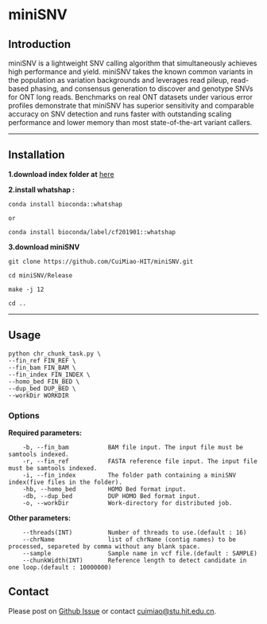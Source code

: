 # miniSNV

## Introduction
miniSNV is a lightweight SNV calling algorithm that simultaneously achieves high performance and yield. miniSNV takes the known common variants in the population as variation backgrounds and leverages read pileup, read-based phasing, and consensus generation to discover and genotype SNVs for ONT long reads. Benchmarks on real ONT datasets under various error profiles demonstrate that miniSNV has superior sensitivity and comparable accuracy on SNV detection and runs faster with outstanding scaling performance and lower memory than most state-of-the-art variant callers.

---
## Installation
**1.download index folder at** [here](https://drive.google.com/drive/folders/17NFTbnPuZhJ4SWSjrRqyUZ_9pn38vgc9?usp=sharing)  
  
**2.install whatshap :**
```
conda install bioconda::whatshap

or

conda install bioconda/label/cf201901::whatshap
```
**3.download miniSNV** 
```
git clone https://github.com/CuiMiao-HIT/miniSNV.git

cd miniSNV/Release

make -j 12

cd ..
```

---	
## Usage
```
python chr_chunk_task.py \
--fin_ref FIN_REF \
--fin_bam FIN_BAM \
--fin_index FIN_INDEX \
--homo_bed FIN_BED \
--dup_bed DUP_BED \
--workDir WORKDIR
```

### Options
**Required parameters:**  
```
	-b, --fin_bam           BAM file input. The input file must be samtools indexed.  
	-r, --fin_ref           FASTA reference file input. The input file must be samtools indexed.  
	-i, --fin_index         The folder path containing a miniSNV index(five files in the folder).  
	-hb, --homo_bed         HOMO Bed format input.  
	-db, --dup_bed          DUP HOMO Bed format input.  
	-o, --workDir           Work-directory for distributed job.  
```
**Other parameters:**  
```
	--threads(INT)          Number of threads to use.(default : 16)  
	--chrName               list of chrName (contig names) to be processed, separeted by comma without any blank space.  
	--sample                Sample name in vcf file.(default : SAMPLE)  
	--chunkWidth(INT)       Reference length to detect candidate in one loop.(default : 10000000)  
```
## Contact
Please post on [Github Issue](https://github.com/CuiMiao-HIT/miniSNV/issues) or contact cuimiao@stu.hit.edu.cn.
